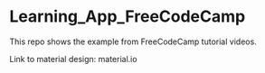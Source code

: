 # Learning_App_FreeCodeCamp

This repo shows the example from FreeCodeCamp tutorial videos.

Link to material design: material.io
